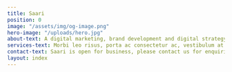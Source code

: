 ```yaml
---
title: Saari
position: 0
image: "/assets/img/og-image.png"
hero-image: "/uploads/hero.jpg"
about-text: A digital marketing, brand development and digital strategy consultancy, with the aim to reach increased market awareness and growth
services-text: Morbi leo risus, porta ac consectetur ac, vestibulum at eros. Morbi leo risus, porta ac consectetur ac, vestibulum at eros. Vestibulum id ligula porta felis euismod semper. Aenean lacinia bibendum nulla sed consectetur. Nullam quis risus eget urna mollis ornare vel eu leo. Duis mollis, est non commodo luctus, nisi erat porttitor ligula, eget lacinia odio sem nec elit. Praesent commodo cursus magna, vel scelerisque nisl consectetur et2
contact-text: Saari is open for business, please contact us for enquiries, to discuss projects or collaborations
layout: index
---
```


